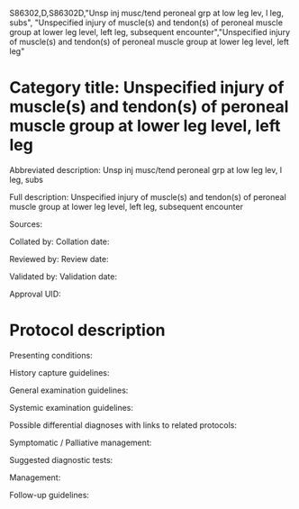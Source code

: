 S86302,D,S86302D,"Unsp inj musc/tend peroneal grp at low leg lev, l leg, subs", "Unspecified injury of muscle(s) and tendon(s) of peroneal muscle group at lower leg level, left leg, subsequent encounter","Unspecified injury of muscle(s) and tendon(s) of peroneal muscle group at lower leg level, left leg"
# Category title: Unspecified injury of muscle(s) and tendon(s) of peroneal muscle group at lower leg level, left leg

Abbreviated description: Unsp inj musc/tend peroneal grp at low leg lev, l leg, subs

Full description: Unspecified injury of muscle(s) and tendon(s) of peroneal muscle group at lower leg level, left leg, subsequent encounter

Sources:

Collated by:
Collation date:

Reviewed by:
Review date:

Validated by:
Validation date:

Approval UID:

# Protocol description

Presenting conditions:

History capture guidelines:

General examination guidelines:

Systemic examination guidelines:

Possible differential diagnoses with links to related protocols:

Symptomatic / Palliative management:

Suggested diagnostic tests:

Management:

Follow-up guidelines:
